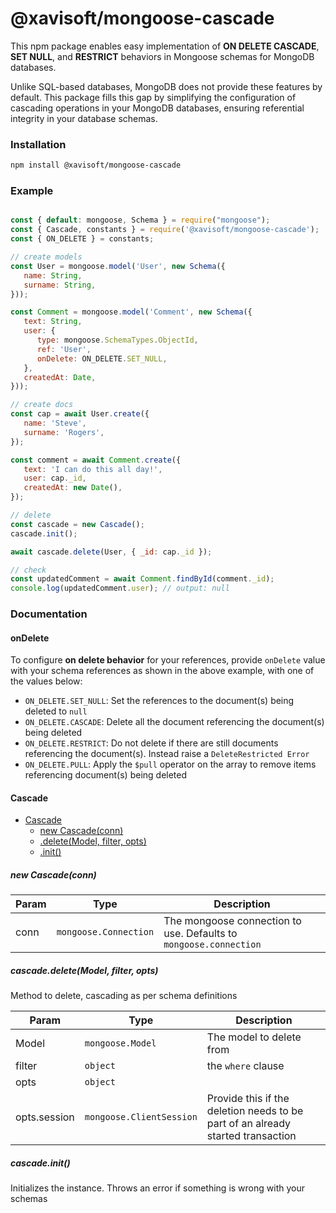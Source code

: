 
@xavisoft/mongoose-cascade
===


This npm package enables easy implementation of **ON DELETE CASCADE**, **SET NULL**, and **RESTRICT** behaviors in Mongoose schemas for MongoDB databases.

Unlike SQL-based databases, MongoDB does not provide these features by default. This package fills this gap by simplifying the configuration of cascading operations in your MongoDB databases, ensuring referential integrity in your database schemas.

### Installation

```bash
npm install @xavisoft/mongoose-cascade
```

### Example
```js

const { default: mongoose, Schema } = require("mongoose");
const { Cascade, constants } = require('@xavisoft/mongoose-cascade');
const { ON_DELETE } = constants;

// create models
const User = mongoose.model('User', new Schema({
   name: String,
   surname: String,
}));

const Comment = mongoose.model('Comment', new Schema({
   text: String,
   user: {
      type: mongoose.SchemaTypes.ObjectId,
      ref: 'User',
      onDelete: ON_DELETE.SET_NULL,
   },
   createdAt: Date,
}));

// create docs
const cap = await User.create({
   name: 'Steve',
   surname: 'Rogers',
});

const comment = await Comment.create({
   text: 'I can do this all day!',
   user: cap._id,
   createdAt: new Date(),
});

// delete
const cascade = new Cascade();
cascade.init();

await cascade.delete(User, { _id: cap._id });

// check
const updatedComment = await Comment.findById(comment._id);
console.log(updatedComment.user); // output: null

```

### Documentation
#### onDelete
To configure **on delete behavior** for your references, provide `onDelete` value with your schema references as shown in the above example, with one of the values below:
- `ON_DELETE.SET_NULL`: Set the references to the document(s) being deleted to `null`
- `ON_DELETE.CASCADE`: Delete all the document referencing the document(s) being deleted
- `ON_DELETE.RESTRICT`: Do not delete if there are still documents referencing the document(s). Instead raise a `DeleteRestricted Error`
- `ON_DELETE.PULL`: Apply the `$pull` operator on the array to remove items referencing document(s) being deleted

#### Cascade
* [Cascade](#Cascade)
    * [new Cascade(conn)](#new_Cascade_new)
    * [.delete(Model, filter, opts)](#Cascade+delete)
    * [.init()](#Cascade+init)

<a name="new_Cascade_new"></a>

##### new Cascade(conn)

| Param | Type | Description |
| --- | --- | --- |
| conn | <code>mongoose.Connection</code> | The mongoose connection to use. Defaults to `mongoose.connection` |

<a name="Cascade+delete"></a>

##### cascade.delete(Model, filter, opts)
Method to delete, cascading as per schema definitions


| Param | Type | Description |
| --- | --- | --- |
| Model | <code>mongoose.Model</code> | The model to delete from |
| filter | <code>object</code> | the `where` clause |
| opts | <code>object</code> |  |
| opts.session | <code>mongoose.ClientSession</code> | Provide this if the deletion needs to be part of an already started transaction |

<a name="Cascade+init"></a>

##### cascade.init()
Initializes the instance. Throws an error if something is wrong with your schemas
